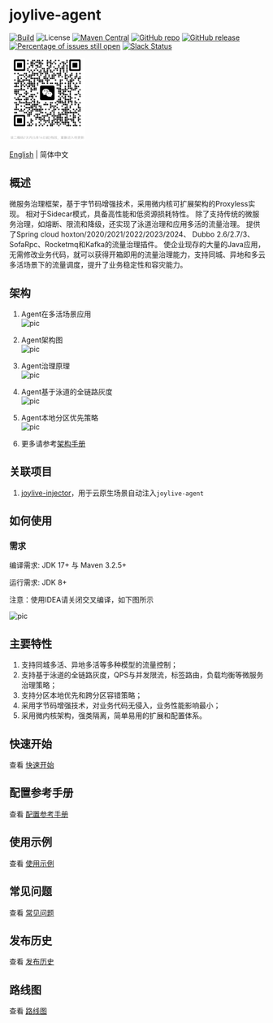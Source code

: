 # joylive-agent

[![Build](https://github.com/jd-opensource/joylive-agent/actions/workflows/build.yml/badge.svg)](https://github.com/jd-opensource/joylive-agent/actions/workflows/build.yml)
![License](https://img.shields.io/github/license/jd-opensource/joylive-agent.svg)
[![Maven Central](https://img.shields.io/maven-central/v/com.jd.live/joylive-agent.svg?label=maven%20central)](https://search.maven.org/search?q=g:com.jd.live)
[![GitHub repo](https://img.shields.io/badge/GitHub-repo-blue)](https://github.com/jd-opensource/joylive-agent)
[![GitHub release](https://img.shields.io/github/release/jd-opensource/joylive-agent.svg)](https://github.com/jd-opensource/joylive-agent/releases)
[![Percentage of issues still open](http://isitmaintained.com/badge/open/jd-opensource/joylive-agent.svg)](http://isitmaintained.com/project/jd-opensource/joylive-agent "Percentage of issues still open")
[![Slack Status](https://img.shields.io/badge/slack-join_chat-white.svg?logo=slack&style=social)](https://joylivehq.slack.com)

<img src="docs/image/weixin.png" title="该二维码有效期截止到2025/05/14" width="150"  />

[English](./README.md) | 简体中文

## 概述

微服务治理框架，基于字节码增强技术，采用微内核可扩展架构的Proxyless实现。
相对于Sidecar模式，具备高性能和低资源损耗特性。
除了支持传统的微服务治理，如熔断、限流和降级，还实现了泳道治理和应用多活的流量治理。
提供了Spring cloud hoxton/2020/2021/2022/2023/2024、 Dubbo 2.6/2.7/3、SofaRpc、Rocketmq和Kafka的流量治理插件。
使企业现存的大量的Java应用，无需修改业务代码，就可以获得开箱即用的流量治理能力，支持同城、异地和多云多活场景下的流量调度，提升了业务稳定性和容灾能力。

## 架构
1. Agent在多活场景应用   
   ![pic](docs/image/architect-0.png)

2. Agent架构图   
   ![pic](docs/image/architect-1.png)

3. Agent治理原理   
   ![pic](docs/image/architect-2.png)

4. Agent基于泳道的全链路灰度   
   ![pic](docs/image/architect-3.png)

5. Agent本地分区优先策略   
   ![pic](docs/image/architect-4.png)

6. 更多请参考[架构手册](docs/cn/architect.md)

## 关联项目

1. [joylive-injector](https://github.com/jd-opensource/joylive-injector)，用于云原生场景自动注入`joylive-agent`

## 如何使用

### 需求

编译需求: JDK 17+ 与 Maven 3.2.5+

运行需求: JDK 8+

注意：使用IDEA请关闭交叉编译，如下图所示

![pic](docs/image/idea-0.jpg)


## 主要特性

1. 支持同城多活、异地多活等多种模型的流量控制；
2. 支持基于泳道的全链路灰度，QPS与并发限流，标签路由，负载均衡等微服务治理策略；
3. 支持分区本地优先和跨分区容错策略；
4. 采用字节码增强技术，对业务代码无侵入，业务性能影响最小；
5. 采用微内核架构，强类隔离，简单易用的扩展和配置体系。

## 快速开始

查看 [快速开始](./docs/cn/quickstart.md)

## 配置参考手册

查看 [配置参考手册](./docs/cn/config.md)

## 使用示例

查看 [使用示例](./docs/cn/example.md)

## 常见问题

查看 [常见问题](./docs/cn/qa.md)

## 发布历史

查看 [发布历史](./RELEASE-zh.md)

## 路线图

查看 [路线图](./docs/cn/roadmap.md)
